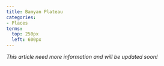 ```yaml
---
title: Bamyan Plateau
categories:
- Places
terms:
  top: 250px
  left: 600px
---
```


*This article need more information and will be updated soon!*
